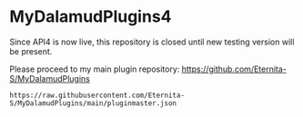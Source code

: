 # MyDalamudPlugins4
Since API4 is now live, this repository is closed until new testing version will be present.

Please proceed to my main plugin repository: https://github.com/Eternita-S/MyDalamudPlugins

```https://raw.githubusercontent.com/Eternita-S/MyDalamudPlugins/main/pluginmaster.json```

